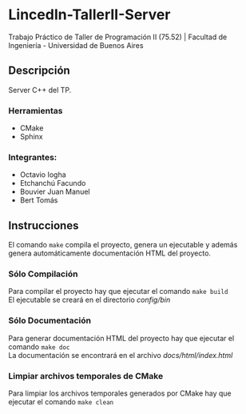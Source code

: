 # LincedIn-TallerII-Server
Trabajo Práctico de Taller de Programación II (75.52) | Facultad de Ingeniería - Universidad de Buenos Aires

## Descripción
Server C++ del TP.

### Herramientas
  - CMake
  - Sphinx

### Integrantes:
  - Octavio Iogha
  - Etchanchú Facundo
  - Bouvier Juan Manuel
  - Bert Tomás

## Instrucciones

El comando `make` compila el proyecto, genera un ejecutable y además genera automáticamente documentación HTML del proyecto.

### Sólo Compilación
Para compilar el proyecto hay que ejecutar el comando `make build`<br />
El ejecutable se creará en el directorio _config/bin_<br />

### Sólo Documentación
Para generar documentación HTML del proyecto hay que ejecutar el comando `make doc`<br />
La documentación se encontrará en el archivo _docs/html/index.html_<br />

### Limpiar archivos temporales de CMake
Para limpiar los archivos temporales generados por CMake hay que ejecutar el comando `make clean`<br />


